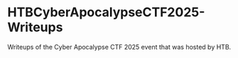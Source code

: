 # HTBCyberApocalypseCTF2025-Writeups
Writeups of the Cyber Apocalypse CTF 2025 event that was hosted by HTB.
